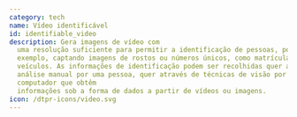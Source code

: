 ```yaml
---
category: tech
name: Vídeo identificável
id: identifiable_video
description: Gera imagens de vídeo com
  uma resolução suficiente para permitir a identificação de pessoas, por
  exemplo, captando imagens de rostos ou números únicos, como matrículas de
  veículos. As informações de identificação podem ser recolhidas quer através da
  análise manual por uma pessoa, quer através de técnicas de visão por
  computador que obtêm
  informações sob a forma de dados a partir de vídeos ou imagens.
icon: /dtpr-icons/video.svg
---
```

